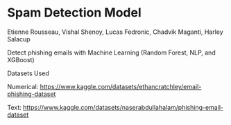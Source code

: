 # Spam Detection Model

Etienne Rousseau, Vishal Shenoy, Lucas Fedronic, Chadvik Maganti, Harley Salacup

Detect phishing emails with Machine Learning (Random Forest, NLP, and XGBoost)

Datasets Used

Numerical: https://www.kaggle.com/datasets/ethancratchley/email-phishing-dataset

Text: https://www.kaggle.com/datasets/naserabdullahalam/phishing-email-dataset
